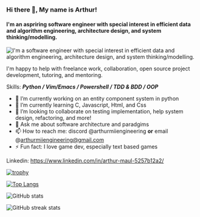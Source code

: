 ### Hi there 👋, My name is Arthur!
#### I'm an aspriring software engineer with special interest in efficient data and algorithm engineering, architecture design, and system thinking/modelling.
![I'm a software engineer with special interest in efficient data and algorithm engineering, architecture design, and system thinking/modelling.](https://github.com/arthurmiiengineering/arthurmiiengineering/assets/152435012/7d407f8c-05ed-4545-b1b2-268b00ad2683)

I'm happy to help with freelance work,  collaboration, open source project development, tutoring, and mentoring.

Skills: ***Python / Vim/Emacs / Powershell / TDD & BDD / OOP***

- 🔭 I’m currently working on an entity component system in python 
- 🌱 I’m currently learning C, Javascript, Html, and Css 
- 👯 I’m looking to collaborate on testing implementation, help system design, refactoring, and more! 
- 💬 Ask me about software architecture and paradgims 
- 📫 How to reach me: discord @arthurmiiengineering **or** email @arthurmiiengineering@gmail.com 
- ⚡ Fun fact: I love game dev, especially text based games 

Linkedin: https://www.linkedin.com/in/arthur-maul-5257b12a2/

[![trophy](https://github-profile-trophy.vercel.app/?username=arthurmiiengineering)](https://github.com/ryo-ma/github-profile-trophy)

[![Top Langs](https://github-readme-stats.vercel.app/api/top-langs/?username=arthurmiiengineering)](https://github.com/anuraghazra/github-readme-stats)

![GitHub stats](https://github-readme-stats.vercel.app/api?username=arthurmiiengineering&show_icons=true)  

![GitHub streak stats](https://streak-stats.demolab.com/?user=arthurmiiengineering)  
